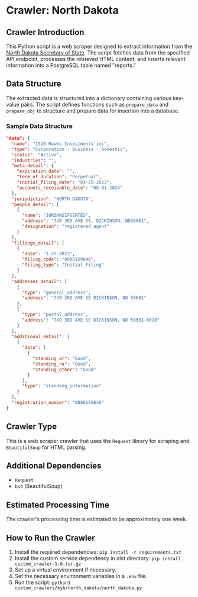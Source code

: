 # Crawler: North Dakota

## Crawler Introduction
This Python script is a web scraper designed to extract information from the [North Dakota Secretary of State](https://firststop.sos.nd.gov/search/business). The script fetches data from the specified API endpoint, processes the retrieved HTML content, and inserts relevant information into a PostgreSQL table named "reports."

## Data Structure
The extracted data is structured into a dictionary containing various key-value pairs. The script defines functions such as `prepare_data` and `prapare_obj` to structure and prepare data for insertion into a database.

### Sample Data Structure
```json
"data": {
  "name": "1520 Hawks Investments inc",
  "type": "Corporation - Business - Domestic",
  "status": "Active",
  "industries": "",
  "meta_detail": {
    "expiration_date": "",
    "term_of_duration": "Perpetual",
    "initial_filing_date": "01-25-2023",
    "accounts_receivable_date": "08-01-2024"
  },
  "jurisdiction": "NORTH DAKOTA",
  "people_detail": [
    {
      "name": "JORDANSIFUENTES",
      "address": "749 3RD AVE SE, DICKINSON, ND58601",
      "designation": "registered_agent"
    }
  ],
  "fillings_detail": [
    {
      "date": "1-25-2023",
      "filing_code": "0006159846",
      "filing_type": "Initial Filing"
    }
  ],
  "addresses_detail": [
    {
      "type": "general_address",
      "address": "749 3RD AVE SE DICKINSON, ND 58601"
    },
    {
      "type": "postal_address",
      "address": "749 3RD AVE SE DICKINSON, ND 58601-6018"
    }
  ],
  "additional_detail": [
    {
      "data": [
        {
          "standing_ar": "Good",
          "standing_ra": "Good",
          "standing_other": "Good"
        }
      ],
      "type": "standing_information"
    }
  ],
  "registration_number": "0006159846"
}
```


## Crawler Type
This is a web scraper crawler that uses the `Request` library for scraping and `BeautifulSoup` for HTML parsing.

## Additional Dependencies
- `Request`
- `bs4` (BeautifulSoup)

## Estimated Processing Time
The crawler's processing time is estimated to be approximately one week.

## How to Run the Crawler
1. Install the required dependencies: `pip install -r requirements.txt`
2. Install the custom service dependency in dist directory: `pip install custom_crawler-1.0.tar.gz` 
3. Set up a virtual environment if necessary.
4. Set the necessary environment variables in a `.env` file.
5. Run the script: `python3 custom_crawlers/kyb/north_dakota/north_dakota.py`